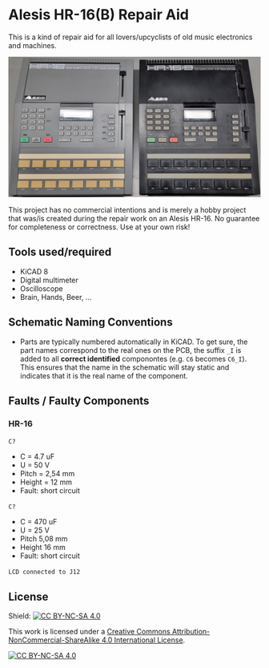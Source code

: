 # Alesis HR-16(B) Repair Aid

This is a kind of repair aid for all lovers/upcyclists of old music electronics and machines.

![Alesis HR16 and HR16-B on operating table](media/alesis_hr16_hr16b_op_table.jpg "Alesis HR16 and HR16-B on operating table")

This project has no commercial intentions and is merely a hobby project that was/is created during the repair work on an Alesis HR-16. No guarantee for completeness or correctness. Use at your own risk!

## Tools used/required

* KiCAD 8
* Digital multimeter
* Oscilloscope
* Brain, Hands, Beer, ...

## Schematic Naming Conventions

* Parts are typically numbered automatically in KiCAD. To get sure, the part names correspond to the real ones on the PCB, the suffix `_I` is added to all __correct identified__ componontes (e.g. `C6` becomes `C6_I`). This ensures that the name in the schematic will stay static and indicates that it is the real name of the component.


## Faults / Faulty Components

### HR-16

`C?`

* C = 4.7 uF
* U = 50 V
* Pitch = 2,54 mm
* Height = 12 mm
* Fault: short circuit

`C?`

* C = 470 uF
* U = 25 V
* Pitch 5,08 mm
* Height 16 mm
* Fault: short circuit

`LCD connected to J12`



## License

Shield: [![CC BY-NC-SA 4.0][cc-by-nc-sa-shield]][cc-by-nc-sa]

This work is licensed under a
[Creative Commons Attribution-NonCommercial-ShareAlike 4.0 International License][cc-by-nc-sa].

[![CC BY-NC-SA 4.0][cc-by-nc-sa-image]][cc-by-nc-sa]

[cc-by-nc-sa]: http://creativecommons.org/licenses/by-nc-sa/4.0/
[cc-by-nc-sa-image]: https://licensebuttons.net/l/by-nc-sa/4.0/88x31.png
[cc-by-nc-sa-shield]: https://img.shields.io/badge/License-CC%20BY--NC--SA%204.0-lightgrey.svg

